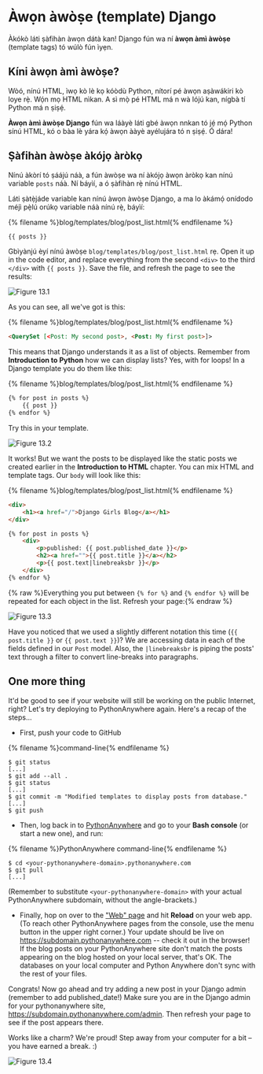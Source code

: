 # Àwọn àwòṣe (template) Django

Àkókò láti ṣàfihàn àwọn dátà kan! Django fún wa ní **àwọn àmì àwòṣe** (template tags) tó wúlò fún ìyẹn.

## Kíni àwọn àmì àwòṣe?

Wòó, nínú HTML, ìwọ kò lè kọ kóòdù Python, nítorí pé àwọn aṣàwákiri kò loye rẹ̀. Wọ́n mọ HTML nìkan. A sì mọ̀ pé HTML má n wà lójú kan, nígbà tí Python má n ṣiṣẹ́.

**Àwọn àmì àwòṣe Django** fún wa láàyè láti gbé àwọn nnkan tó jẹ́ mọ́ Python sínú HTML, kó o bàa lè yára kọ́ àwọn ààyè ayélujára tó n ṣiṣẹ́. Ó dára!

## Ṣàfihàn àwòṣe àkójọ àròkọ

Nínú àkòrí tó ṣáájú náà, a fún àwòṣe wa ní àkójọ àwọn àròkọ kan nínú variable `posts` náà. Ní báyìí, a ó ṣàfihàn rẹ̀ nínú HTML.

Láti ṣàtẹ̀jáde variable kan nínú àwọn àwòṣe Django, a ma lo àkámọ́ onídodo méjì pẹ̀lú orúkọ variable náà nínú rẹ̀, báyìí:

{% filename %}blog/templates/blog/post_list.html{% endfilename %}

```html
{{ posts }}
```

Gbìyànjú èyí nínú àwòṣe `blog/templates/blog/post_list.html` rẹ. Open it up in the code editor, and replace everything from the second `<div>` to the third `</div>` with `{{ posts }}`. Save the file, and refresh the page to see the results:

![Figure 13.1](images/step1.png)

As you can see, all we've got is this:

{% filename %}blog/templates/blog/post_list.html{% endfilename %}

```html
<QuerySet [<Post: My second post>, <Post: My first post>]>
```

This means that Django understands it as a list of objects. Remember from **Introduction to Python** how we can display lists? Yes, with for loops! In a Django template you do them like this:

{% filename %}blog/templates/blog/post_list.html{% endfilename %}

```html
{% for post in posts %}
    {{ post }}
{% endfor %}
```

Try this in your template.

![Figure 13.2](images/step2.png)

It works! But we want the posts to be displayed like the static posts we created earlier in the **Introduction to HTML** chapter. You can mix HTML and template tags. Our `body` will look like this:

{% filename %}blog/templates/blog/post_list.html{% endfilename %}

```html
<div>
    <h1><a href="/">Django Girls Blog</a></h1>
</div>

{% for post in posts %}
    <div>
        <p>published: {{ post.published_date }}</p>
        <h2><a href="">{{ post.title }}</a></h2>
        <p>{{ post.text|linebreaksbr }}</p>
    </div>
{% endfor %}
```

{% raw %}Everything you put between `{% for %}` and `{% endfor %}` will be repeated for each object in the list. Refresh your page:{% endraw %}

![Figure 13.3](images/step3.png)

Have you noticed that we used a slightly different notation this time (`{{ post.title }}` or `{{ post.text }}`)? We are accessing data in each of the fields defined in our `Post` model. Also, the `|linebreaksbr` is piping the posts' text through a filter to convert line-breaks into paragraphs.

## One more thing

It'd be good to see if your website will still be working on the public Internet, right? Let's try deploying to PythonAnywhere again. Here's a recap of the steps…

* First, push your code to GitHub

{% filename %}command-line{% endfilename %}

    $ git status
    [...]
    $ git add --all .
    $ git status
    [...]
    $ git commit -m "Modified templates to display posts from database."
    [...]
    $ git push
    

* Then, log back in to [PythonAnywhere](https://www.pythonanywhere.com/consoles/) and go to your **Bash console** (or start a new one), and run:

{% filename %}PythonAnywhere command-line{% endfilename %}

    $ cd <your-pythonanywhere-domain>.pythonanywhere.com
    $ git pull
    [...]
    

(Remember to substitute `<your-pythonanywhere-domain>` with your actual PythonAnywhere subdomain, without the angle-brackets.)

* Finally, hop on over to the ["Web" page](https://www.pythonanywhere.com/web_app_setup/) and hit **Reload** on your web app. (To reach other PythonAnywhere pages from the console, use the menu button in the upper right corner.) Your update should be live on https://subdomain.pythonanywhere.com -- check it out in the browser! If the blog posts on your PythonAnywhere site don't match the posts appearing on the blog hosted on your local server, that's OK. The databases on your local computer and Python Anywhere don't sync with the rest of your files.

Congrats! Now go ahead and try adding a new post in your Django admin (remember to add published_date!) Make sure you are in the Django admin for your pythonanywhere site, https://subdomain.pythonanywhere.com/admin. Then refresh your page to see if the post appears there.

Works like a charm? We're proud! Step away from your computer for a bit – you have earned a break. :)

![Figure 13.4](images/donut.png)